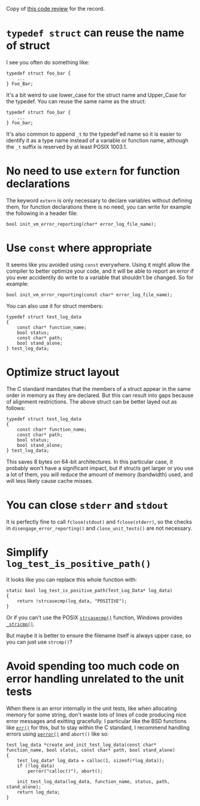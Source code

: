 Copy of [this code review](https://codereview.stackexchange.com/questions/248561/hand-coded-state-driven-lexical-analyzer-in-c-with-unit-test-part-c/248611#248611) for the record.

# `typedef struct` can reuse the name of struct

I see you often do something like:

```
typedef struct foo_bar {
    ...
} Foo_Bar;
```

It's a bit weird to use lower_case for the struct name and Upper_Case for the typedef. You can reuse the same name as the struct:

```
typedef struct foo_bar {
    ...
} foo_bar;
```

It's also common to append `_t` to the typedef'ed name so it is easier to identify it as a type name instead of a variable or function name, although the `_t` suffix is reserved by at least POSIX 1003.1.

# No need to use `extern` for function declarations

The keyword `extern` is only necessary to declare variables without defining them, for function declarations there is no need, you can write for example the following in a header file:

```
bool init_vm_error_reporting(char* error_log_file_name);
```

# Use `const` where appropriate

It seems like you avoided using `const` everywhere. Using it might allow the compiler to better optimize your code, and it will be able to report an error if you ever accidentily do write to a variable that shouldn't be changed. So for example:

```
bool init_vm_error_reporting(const char* error_log_file_name);
```

You can also use it for struct members:

```
typedef struct test_log_data
{
    const char* function_name;
    bool status;
    const char* path;
    bool stand_alone;
} test_log_data;
```

# Optimize struct layout

The C standard mandates that the members of a struct appear in the same order in memory as they are declared. But this can result into gaps because of alignment restrictions. The above struct can be better layed out as follows:

```
typedef struct test_log_data
{
    const char* function_name;
    const char* path;
    bool status;
    bool stand_alone;
} test_log_data;
```

This saves 8 bytes on 64-bit architectures. In this particular case, it probably won't have a significant impact, but if structs get larger or you use a lot of them, you will reduce the amount of memory (bandwidth) used, and will less likely cause cache misses.

# You can close `stderr` and `stdout`

It is perfectly fine to call `fclose(stdout)` and `fclose(stderr)`, so the checks in `disengage_error_reporting()` and `close_unit_tests()` are not necessary.

# Simplify `log_test_is_positive_path()`

It looks like you can replace this whole function with:

```
static bool log_test_is_positive_path(Test_Log_Data* log_data)
{
    return !strcasecmp(log_data, "POSITIVE");
}
```

Or if you can't use the POSIX [`strcasecmp()`][1] function, Windows provides [`_stricmp()`][2].

But maybe it is better to ensure the filename itself is always upper case, so you can just use `strcmp()`?

# Avoid spending too much code on error handling unrelated to the unit tests

When there is an error internally in the unit tests, like when allocating memory for some string, don't waste lots of lines of code producing nice error messages and exitting gracefully. I particular like the BSD functions like [`err()`][3] for this, but to stay within the C standard, I recommend handling errors using [`perror()`][4] and `abort()` like so:

```
test_log_data *create_and_init_test_log_data(const char* function_name, bool status, const char* path, bool stand_alone)
{
    test_log_data* log_data = calloc(1, sizeof(*log_data));
    if (!log_data)
        perror("calloc()"), abort();

    init_test_log_data(log_data, function_name, status, path, stand_alone);
    return log_data;
}
```


  [1]: https://linux.die.net/man/3/strcasecmp
  [2]: https://docs.microsoft.com/en-us/cpp/c-runtime-library/reference/stricmp-wcsicmp-mbsicmp-stricmp-l-wcsicmp-l-mbsicmp-l?view=vs-2019
  [3]: https://linux.die.net/man/3/err
  [4]: https://en.cppreference.com/w/c/io/perror